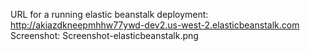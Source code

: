 URL for a running elastic beanstalk deployment: http://akiazdkneepmhhw77ywd-dev2.us-west-2.elasticbeanstalk.com
Screenshot: Screenshot-elasticbeanstalk.png